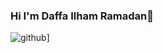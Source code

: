 ### Hi I'm Daffa Ilham Ramadan👋

![github](https://img.shields.io/badge/GitHub-000000?style=for-the-badge&logo=GitHub&logoColor=white)]
